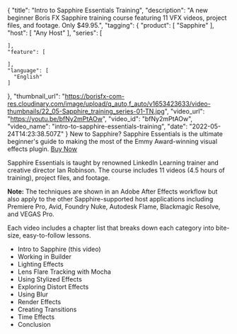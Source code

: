 {
  "title": "Intro to Sapphire Essentials Training",
  "description": "A new beginner Boris FX Sapphire training course featuring 11 VFX videos, project files, and footage. Only $49.95.",
  "tagging": {
    "product": [
      "Sapphire"
    ],
    "host": [
      "Any Host"
    ],
    "series": [

    ],
    "feature": [

    ],
    "language": [
      "English"
    ]
  },
  "thumbnail_url": "https://borisfx-com-res.cloudinary.com/image/upload/q_auto,f_auto/v1653423633/video-thumbnails/22_05-Sapphire_training_series-01-TN.jpg",
  "video_url": "https://youtu.be/bfNy2mPtAOw",
  "video_id": "bfNy2mPtAOw",
  "video_name": "intro-to-sapphire-essentials-training",
  "date": "2022-05-24T14:23:38.507Z"
}
New to Sapphire? Sapphire Essentials is the ultimate beginner's guide to making the most of the Emmy Award-winning visual effects plugin. <a href="https://borisfx.com/store/?collection=training-products&product=sapphire-essentials" target="_blank">Buy Now</a>

Sapphire Essentials is taught by renowned LinkedIn Learning trainer and creative director Ian Robinson. The course includes 11 videos (4.5 hours of training), project files, and footage.

**Note:** The techniques are shown in an Adobe After Effects workflow but also apply to the other Sapphire-supported host applications including Premiere Pro, Avid, Foundry Nuke, Autodesk Flame, Blackmagic Resolve, and VEGAS Pro.

Each video includes a chapter list that breaks down each category into bite-size, easy-to-follow lessons.

* Intro to Sapphire (this video)
* Working in Builder
* Lighting Effects
* Lens Flare Tracking with Mocha
* Using Stylized Effects
* Exploring Distort Effects
* Using Blur
* Render Effects
* Creating Transitions
* Time Effects
* Conclusion
